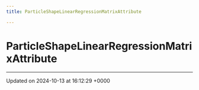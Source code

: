 ```yaml
---
title: ParticleShapeLinearRegressionMatrixAttribute

---
```


# ParticleShapeLinearRegressionMatrixAttribute





-------------------------------

Updated on 2024-10-13 at 16:12:29 +0000
